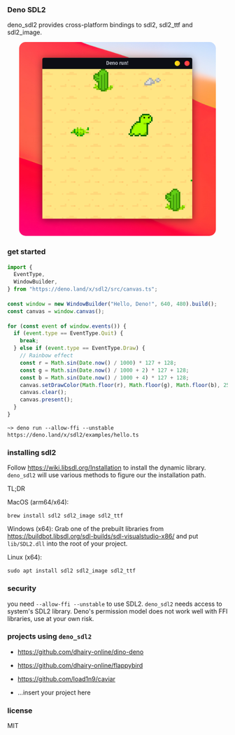 ### Deno SDL2

deno_sdl2 provides cross-platform bindings to sdl2, sdl2_ttf and sdl2_image.

<p align="center">
  <img src="examples/sprite/demo.png" data-tooltip="Ad" width="450px" style="border-radius: 15px">
</p>

### get started

```typescript
import {
  EventType,
  WindowBuilder,
} from "https://deno.land/x/sdl2/src/canvas.ts";

const window = new WindowBuilder("Hello, Deno!", 640, 480).build();
const canvas = window.canvas();

for (const event of window.events()) {
  if (event.type == EventType.Quit) {
    break;
  } else if (event.type == EventType.Draw) {
    // Rainbow effect
    const r = Math.sin(Date.now() / 1000) * 127 + 128;
    const g = Math.sin(Date.now() / 1000 + 2) * 127 + 128;
    const b = Math.sin(Date.now() / 1000 + 4) * 127 + 128;
    canvas.setDrawColor(Math.floor(r), Math.floor(g), Math.floor(b), 255);
    canvas.clear();
    canvas.present();
  }
}
```

```shell
~> deno run --allow-ffi --unstable https://deno.land/x/sdl2/examples/hello.ts
```

### installing sdl2

Follow https://wiki.libsdl.org/Installation to install the dynamic library.
`deno_sdl2` will use various methods to figure our the installation path.

TL;DR

MacOS (arm64/x64):

```shell
brew install sdl2 sdl2_image sdl2_ttf
```

Windows (x64): Grab one of the prebuilt libraries from
https://buildbot.libsdl.org/sdl-builds/sdl-visualstudio-x86/ and put
`lib/SDL2.dll` into the root of your project.

Linux (x64):

```shell
sudo apt install sdl2 sdl2_image sdl2_ttf
```

### security

you need `--allow-ffi --unstable` to use SDL2. `deno_sdl2` needs access to
system's SDL2 library. Deno's permission model does not work well with FFI
libraries, use at your own risk.

### projects using `deno_sdl2`

- https://github.com/dhairy-online/dino-deno
- https://github.com/dhairy-online/flappybird
- https://github.com/load1n9/caviar

- ...insert your project here

### license

MIT

